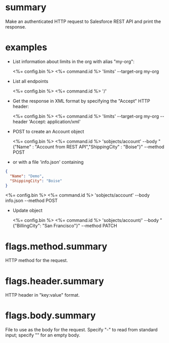 # summary

Make an authenticated HTTP request to Salesforce REST API and print the response.

# examples

- List information about limits in the org with alias "my-org":

  <%= config.bin %> <%= command.id %> 'limits' --target-org my-org

- List all endpoints

  <%= config.bin %> <%= command.id %> '/'

- Get the response in XML format by specifying the "Accept" HTTP header:

  <%= config.bin %> <%= command.id %> 'limits' --target-org my-org --header 'Accept: application/xml'

- POST to create an Account object

  <%= config.bin %> <%= command.id %> 'sobjects/account' --body "{\"Name\" : \"Account from REST API\",\"ShippingCity\" : \"Boise\"}" --method POST

- or with a file 'info.json' containing

```json
{
  "Name": "Demo",
  "ShippingCity": "Boise"
}
```

<%= config.bin %> <%= command.id %> 'sobjects/account' --body info.json --method POST

- Update object

  <%= config.bin %> <%= command.id %> 'sobjects/account/<Account ID>' --body "{\"BillingCity\": \"San Francisco\"}" --method PATCH

# flags.method.summary

HTTP method for the request.

# flags.header.summary

HTTP header in "key:value" format.

# flags.body.summary

File to use as the body for the request. Specify "-" to read from standard input; specify "" for an empty body.
